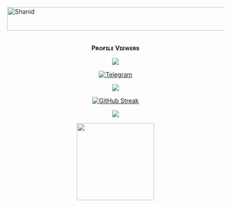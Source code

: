 <img src="https://readme-typing-svg.herokuapp.com?font=Kaushan+Script&size=40&duration=3500&color=447FF7&background=FFFFFF00&center=true&vCenter=true&width=650&height=55&lines=Hey!+It's+Shanid+%F0%9F%91%8B%F0%9F%8F%BB;I+am+a+Dgree+Student+%F0%9F%A7%91%F0%9F%8F%BB%E2%80%8D%F0%9F%92%BB;I+am+from+India+%F0%9F%87%AE%F0%9F%87%B3;I+am+a+small+Bot+Manager+%F0%9F%93%88;Please+Follow+and+Support+%E2%9A%99%EF%B8%8F" alt="Shanid" width="650" height="55">

<div align="center">
<br><p align="center"><b>Pʀᴏғɪʟᴇ Vɪᴇᴡᴇʀs</b></p>  
<p align="center"><img align="center" src="https://profile-counter.glitch.me/{Shazard10}/count.svg"/></p> 


<a href="https://telegram.dog/heyboy2004"><img alt="Telegram" src="https://img.shields.io/badge/Shanid-2CA5E0?style=for-the-badge&logo=telegram&logoColor=green"/></a>
</p>

<p align="center">
<img src="https://github-stats-alpha.vercel.app/api/?username=Shazard10&cc=000&tc=00ff00&ic=fff000&bc=fff" align="center">
</p>    

[![GitHub Streak](https://github-readme-streak-stats.herokuapp.com/?user=Shazard10&theme=highcontrast)](https://github.com/Shazard10/github-readme-streak-stats)
</div>

<p align="center">
  <a href="https://github.com/Shazard10">
    <img src="https://activity-graph.herokuapp.com/graph?username=Shazard10&theme=react-dark" />
  </a>
</p>

<p align="center">
<a href="https://t.me/new_movies_group_2021">
  <img src="https://img.shields.io/badge/JOIN GROUP-black?logo=telegram" width="180">
</p>

